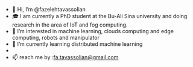 - 👋 Hi, I’m @fazelehtavassolian
- 🎓 I am currently a PhD student at the Bu-Ali Sina university and doing research in the area of IoT and fog computing. 
- 👀 I’m interested in machine learning, clouds computing and edge computing, robots and manipulator
- 🌱 I’m currently learning distributed machine learning
- 
- 📫 reach me by :fa.tavassolian@gmail.com 

<!---
fazelehtavassolian/fazelehtavassolian is a ✨ special ✨ repository because its `README.md` (this file) appears on your GitHub profile.
You can click the Preview link to take a look at your changes.
--->
